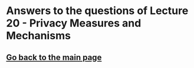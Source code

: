 # Answers to the questions of Lecture 20 - Privacy Measures and Mechanisms

## [Go back to the main page](../Possible_Questions.md)